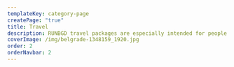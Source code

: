 ```yaml
---
templateKey: category-page
createPage: "true"
title: Travel
description: RUNBGD travel packages are especially intended for people who want to get to know the destination in a different way, more intimate, as couple or with friends, where with a local RUN BGD guide they will have the opportunity to experience what is not possible during classically organized tours. Together with local entrepreneurs who want to participate in the project, we want Belgrade to become and remain an unforgettable experience!
coverImage: /img/belgrade-1348159_1920.jpg
order: 2
orderNavbar: 2
---
```

